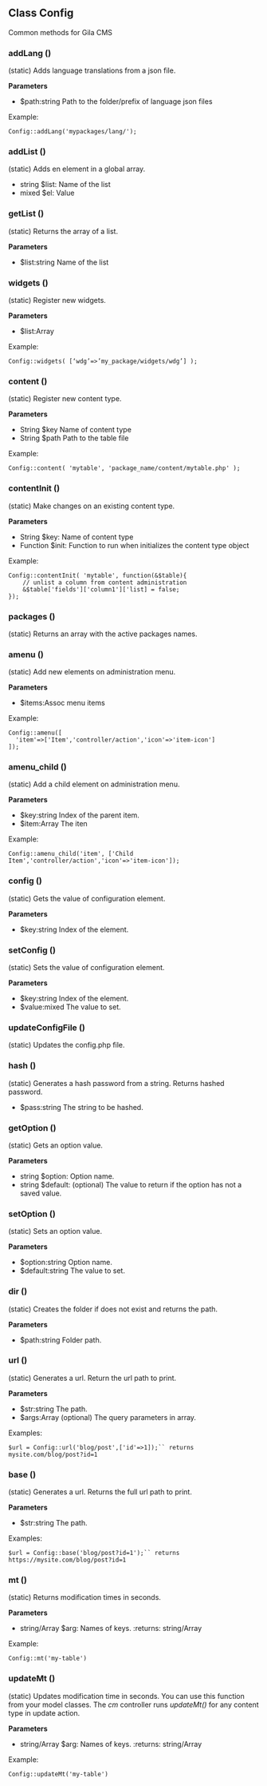 ## Class Config
Common methods for Gila CMS


### addLang ()
(static) Adds language translations from a json file.

**Parameters**
- $path:string Path to the folder/prefix of language json files

Example:
```
Config::addLang('mypackages/lang/');
```


### addList ()
(static) Adds en element in a global array.

- string $list: Name of the list
- mixed $el: Value

### getList ()
(static) Returns the array of a list.

**Parameters**
- $list:string Name of the list


### widgets ()
(static) Register new widgets.

**Parameters**
- $list:Array

Example: 
        
```
Config::widgets( [‘wdg’=>’my_package/widgets/wdg’] );
```


### content ()
(static) Register new content type.

**Parameters**
- String $key Name of content type
- String $path Path to the table file

Example:        
```
Config::content( 'mytable', 'package_name/content/mytable.php' );
```


### contentInit ()
(static) Make changes on an existing content type.

**Parameters**
- String $key: Name of content type
- Function $init: Function to run when initializes the content type object

Example:    
```
Config::contentInit( 'mytable', function(&$table){
    // unlist a column from content administration
    &$table['fields']['column1']['list] = false;
});
```


### packages ()
(static) Returns an array with the active packages names.


### amenu ()
(static) Add new elements on administration menu.

**Parameters**
- $items:Assoc menu items

Example:     
```     
Config::amenu([
  'item'=>['Item','controller/action','icon'=>'item-icon']
]);
```


### amenu_child ()
(static) Add a child element on administration menu.

**Parameters**
- $key:string Index of the parent item.
- $item:Array The iten

Example:    
```
Config::amenu_child('item', ['Child Item','controller/action','icon'=>'item-icon']);
```


### config ()
(static) Gets the value of configuration element.

**Parameters**
- $key:string Index of the element.


### setConfig ()
(static) Sets the value of configuration element.

**Parameters**
- $key:string Index of the element.
- $value:mixed The value to set.


### updateConfigFile ()
(static) Updates the config.php file.


### hash ()
(static) Generates a hash password from a string. Returns hashed password.

- $pass:string The string to be hashed.


### getOption ()
(static) Gets an option value.

**Parameters**
- string $option: Option name.
- string $default: (optional) The value to return if the option has not a saved value.


### setOption ()
(static) Sets an option value.

**Parameters**
- $option:string Option name.
- $default:string The value to set.


### dir ()
(static) Creates the folder if does not exist and returns the path.

**Parameters**
- $path:string Folder path.


### url ()
(static) Generates a url. Return the url path to print.

**Parameters**
- $str:string The path.
- $args:Array (optional) The query parameters in array.

Examples:
```
$url = Config::url('blog/post',['id'=>1]);`` returns mysite.com/blog/post?id=1
```

### base ()
(static) Generates a url. Returns the full url path to print.

**Parameters**
- $str:string The path.

Examples:
```
$url = Config::base('blog/post?id=1');`` returns https://mysite.com/blog/post?id=1
```


### mt ()
(static) Returns modification times in seconds.

**Parameters**
- string/Array $arg: Names of keys.
        :returns: string/Array

Example:
```
Config::mt('my-table')
```


### updateMt ()
(static) Updates modification time in seconds. You can use this function from your model classes. The *cm* controller runs *updateMt()* for any content type in update action.

**Parameters**
- string/Array $arg: Names of keys.
        :returns: string/Array

Example:
        
```
Config::updateMt('my-table')

```
